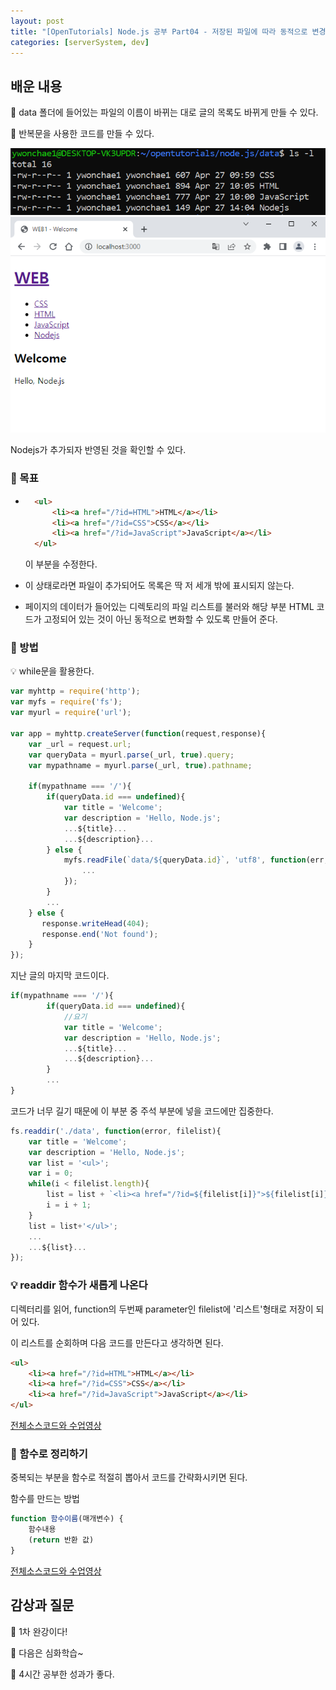 ```yaml
---
layout: post
title: "[OpenTutorials] Node.js 공부 Part04 - 저장된 파일에 따라 동적으로 변경되는 글 목록 출력하기, 중복되는 부분을 함수로 정리하기 / 반복문과 함수의 활용"
categories: [serverSystem, dev]
---
```


## 배운 내용

💊 data 폴더에 들어있는 파일의 이름이 바뀌는 대로 글의 목록도 바뀌게 만들 수 있다.

💊 반복문을 사용한 코드를 만들 수 있다.

<img src='../attachment/230427/Capture9.PNG'>

<img src='../attachment/230427/Capture8.PNG'>

Nodejs가 추가되자 반영된 것을 확인할 수 있다.

### 💊 목표

- ```html
    <ul>
        <li><a href="/?id=HTML">HTML</a></li>
        <li><a href="/?id=CSS">CSS</a></li>
        <li><a href="/?id=JavaScript">JavaScript</a></li>
    </ul>
    ```
    이 부분을 수정한다.

- 이 상태로라면 파일이 추가되어도 목록은 딱 저 세개 밖에 표시되지 않는다.

- 페이지의 데이터가 들어있는 디렉토리의 파일 리스트를 불러와 해당 부분 HTML 코드가 고정되어 있는 것이 아닌 동적으로 변화할 수 있도록 만들어 준다.

### 💊 방법

💡 while문을 활용한다.

```js
var myhttp = require('http');
var myfs = require('fs');
var myurl = require('url');

var app = myhttp.createServer(function(request,response){
    var _url = request.url;
    var queryData = myurl.parse(_url, true).query;
    var mypathname = myurl.parse(_url, true).pathname;

    if(mypathname === '/'){
        if(queryData.id === undefined){
            var title = 'Welcome';
            var description = 'Hello, Node.js';
            ...${title}...
            ...${description}...
        } else {
            myfs.readFile(`data/${queryData.id}`, 'utf8', function(err, description){
                ...
            });
        }
        ...
    } else {
       response.writeHead(404);
       response.end('Not found');
    }
});
```

지난 글의 마지막 코드이다.

```js
if(mypathname === '/'){
        if(queryData.id === undefined){
            //요기
            var title = 'Welcome';
            var description = 'Hello, Node.js';
            ...${title}...
            ...${description}...
        }
        ...
}
```

코드가 너무 길기 때문에 이 부분 중 주석 부분에 넣을 코드에만 집중한다.

```js
fs.readdir('./data', function(error, filelist){
    var title = 'Welcome';
    var description = 'Hello, Node.js';
    var list = '<ul>';
    var i = 0;
    while(i < filelist.length){
        list = list + `<li><a href="/?id=${filelist[i]}">${filelist[i]}</a></li>`;
        i = i + 1;
    }
    list = list+'</ul>';
    ...
    ...${list}...
});
```

### 💡 readdir 함수가 새롭게 나온다

디렉터리를 읽어, function의 두번째 parameter인 filelist에 '리스트'형태로 저장이 되어 있다.

이 리스트를 순회하며 다음 코드를 만든다고 생각하면 된다.

```html
<ul>
    <li><a href="/?id=HTML">HTML</a></li>
    <li><a href="/?id=CSS">CSS</a></li>
    <li><a href="/?id=JavaScript">JavaScript</a></li>
</ul>
```

[전체소스코드와 수업영상](https://opentutorials.org/module/3549/21123)

### 💊 함수로 정리하기

중복되는 부분을 함수로 적절히 뽑아서 코드를 간략화시키면 된다.

함수를 만드는 방법

```js
function 함수이름(매개변수) {
    함수내용
    (return 반환 값)
}
```

[전체소스코드와 수업영상](https://opentutorials.org/module/3549/21127)

## 감상과 질문

💊 1차 완강이다!

💊 다음은 심화학습~

💊 4시간 공부한 성과가 좋다.